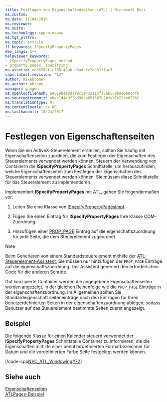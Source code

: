 ```yaml
---
title: Festlegen von Eigenschaftenseiten (ATL) | Microsoft Docs
ms.custom: 
ms.date: 11/04/2016
ms.reviewer: 
ms.suite: 
ms.technology: cpp-windows
ms.tgt_pltfrm: 
ms.topic: article
f1_keywords: ISpecifyPropertyPages
dev_langs: C++
helpviewer_keywords:
- ISpecifyPropertyPages method
- property pages, specifying
ms.assetid: ee8678cf-c708-49ab-b0ad-fc2db31f1ac3
caps.latest.revision: "12"
author: mikeblome
ms.author: mblome
manager: ghogen
ms.openlocfilehash: a4519bee0d1f9c5e433114f12a6568bde6b8c4fb
ms.sourcegitcommit: ebec1d449f2bd98aa851667c2bfeb7e27ce657b2
ms.translationtype: MT
ms.contentlocale: de-DE
ms.lasthandoff: 10/24/2017
---
```

# <a name="specifying-property-pages"></a>Festlegen von Eigenschaftenseiten
Wenn Sie ein ActiveX-Steuerelement erstellen, sollten Sie häufig mit Eigenschaftenseiten zuordnen, die zum Festlegen der Eigenschaften des Steuerelements verwendet werden können. Steuern der Verwendung von Containern die **ISpecifyPropertyPages** Schnittstelle, um herauszufinden, welche Eigenschaftenseiten zum Festlegen der Eigenschaften des Steuerelements verwendet werden können. Sie müssen diese Schnittstelle für das Steuerelement zu implementieren.  
  
 Implementiert **ISpecifyPropertyPages** mit ATL, gehen Sie folgendermaßen vor:  
  
1.  Leiten Sie eine Klasse von [ISpecifyPropertyPagesImpl](../atl/reference/ispecifypropertypagesimpl-class.md).  
  
2.  Fügen Sie einen Eintrag für **ISpecifyPropertyPages** Ihre Klasse COM-Zuordnung.  
  
3.  Hinzufügen einer [PROP_PAGE](reference/property-map-macros.md#prop_page) Eintrag auf die eigenschaftszuordnung für jede Seite, die dem Steuerelement zugeordnet.  
  
> [!NOTE]
>  Beim Generieren von einem Standardsteuerelement mithilfe der [ATL-Steuerelement-Assistent](../atl/reference/atl-control-wizard.md), Sie müssen nur hinzufügen der `PROP_PAGE` Einträge auf die eigenschaftszuordnung. Der Assistent generiert den erforderlichen Code für die anderen Schritte.  
  
 Gut konzipierte Container werden die angegebene Eigenschaftenseiten werden angezeigt, in der gleichen Reihenfolge wie die `PROP_PAGE` Einträge in der eigenschaftenzuordnung. Im Allgemeinen sollten Sie Standardeigenschaft seiteneinträge nach den Einträgen für Ihren benutzerdefinierten Seiten in der eigenschaftenzuordnung ablegen, sodass Benutzer auf das Steuerelement bestimmte Seiten zuerst angezeigt.  
  
## <a name="example"></a>Beispiel  
 Die folgende Klasse für einen Kalender steuern verwendet der **ISpecifyPropertyPages** Schnittstelle Container zu informieren, die die Eigenschaften mithilfe einer benutzerdefinierten Formatbezeichner für Datum und die vordefinierten Farbe Seite festgelegt werden können.  
  
 [!code-cpp[NVC_ATL_Windowing#72](../atl/codesnippet/cpp/specifying-property-pages_1.h)]  
  
## <a name="see-also"></a>Siehe auch  
 [Eigenschaftenseiten](../atl/atl-com-property-pages.md)   
 [ATLPages-Beispiel](../visual-cpp-samples.md)


